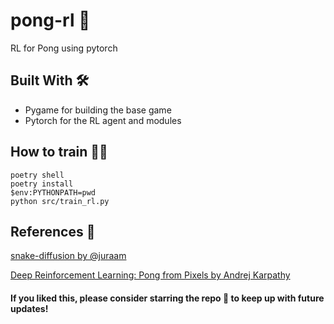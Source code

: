# pong-rl 🏓
 RL for Pong using pytorch

## Built With 🛠
- Pygame for building the base game
- Pytorch for the RL agent and modules

## How to train 🏃‍♀️
```
poetry shell
poetry install
$env:PYTHONPATH=pwd
python src/train_rl.py
```

## References 📝
[snake-diffusion by @juraam](https://github.com/juraam/snake-diffusion/)

[Deep Reinforcement Learning: Pong from Pixels by Andrej Karpathy](https://karpathy.github.io/2016/05/31/rl/)

#### If you liked this, please consider starring the repo 🌟 to keep up with future updates!
